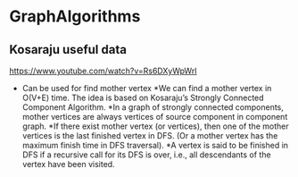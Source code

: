 # GraphAlgorithms
## Kosaraju useful data
https://www.youtube.com/watch?v=Rs6DXyWpWrI
* Can be used for find mother vertex
*We can find a mother vertex in O(V+E) time. The idea is based on Kosaraju’s Strongly Connected Component Algorithm. 
*In a graph of strongly connected components, mother vertices are always vertices of source component in component graph.
*If there exist mother vertex (or vertices), then one of the mother vertices is the last finished vertex in DFS. (Or a mother vertex has the maximum finish time in DFS traversal).
*A vertex is said to be finished in DFS if a recursive call for its DFS is over, i.e., all descendants of the vertex have been visited. 
